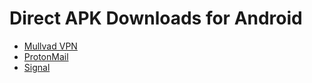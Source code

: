 # Direct APK Downloads for Android

- [Mullvad VPN](https://mullvad.net/en/download/apk/2020.4-beta4/)
- [ProtonMail](https://protonmail.com/download/MailAndroid/ProtonMail-Android.apk)
- [Signal](https://updates.signal.org/android/Signal-website-universal-release-4.58.5.apk)
